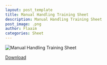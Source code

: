 ```yaml
---
layout: post_template
title: Manual Handling Training Sheet
description: Manual Handling Training Sheet
post_image: .png
author: Flaaim
categories: Sheet
---
```




![Manual Handling Training Sheet](https://safetyworkblog.com/assets/img/Manual-Handling-Training-Sheet.png)


[Download](https://safetyworkblog.com/assets/template/Manual-Handling-Training-Sheet.pdf)

<div id="adobe-dc-view" style="height: 360px; width: 500px;"></div>
<script src="https://documentcloud.adobe.com/view-sdk/main.js"></script>
<script type="text/javascript">
	document.addEventListener("adobe_dc_view_sdk.ready", function(){ 
		var adobeDCView = new AdobeDC.View({clientId: "dd1a0bfbe02f42cea5587b734bcab071", divId: "adobe-dc-view"});
		adobeDCView.previewFile({
			content:{location: {url: "https://documentcloud.adobe.com/view-sdk-demo/PDFs/Bodea Brochure.pdf"}},
			metaData:{fileName: "Bodea Brochure.pdf"}
		}, {embedMode: "SIZED_CONTAINER"});
	});
</script>
